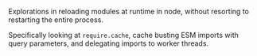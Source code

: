Explorations in reloading modules at runtime in node, without resorting to restarting the entire process.

Specifically looking at `require.cache`, cache busting ESM imports with query parameters, and delegating imports to worker threads.
